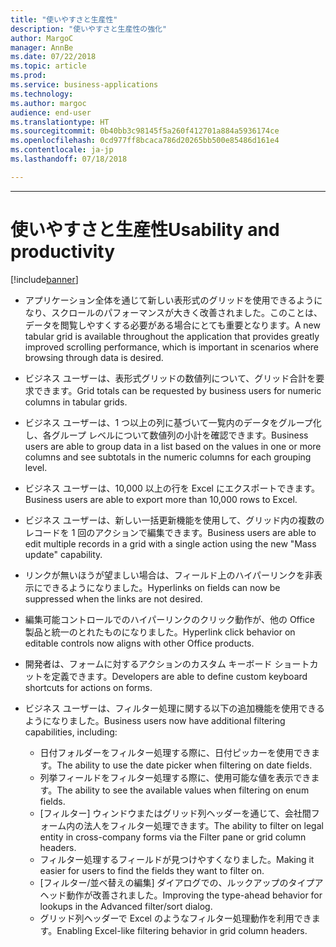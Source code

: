 ```yaml
---
title: "使いやすさと生産性"
description: "使いやすさと生産性の強化"
author: MargoC
manager: AnnBe
ms.date: 07/22/2018
ms.topic: article
ms.prod: 
ms.service: business-applications
ms.technology: 
ms.author: margoc
audience: end-user
ms.translationtype: HT
ms.sourcegitcommit: 0b40bb3c98145f5a260f412701a884a5936174ce
ms.openlocfilehash: 0cd977ff8bcaca786d20265bb500e85486d161e4
ms.contentlocale: ja-jp
ms.lasthandoff: 07/18/2018

---
```


---
#  <a name="usability-and-productivity"></a><span data-ttu-id="1bd3d-103">使いやすさと生産性</span><span class="sxs-lookup"><span data-stu-id="1bd3d-103">Usability and productivity</span></span>

[!include[banner](../../includes/banner.md)]

-   <span data-ttu-id="1bd3d-104">アプリケーション全体を通じて新しい表形式のグリッドを使用できるようになり、スクロールのパフォーマンスが大きく改善されました。このことは、データを閲覧しやすくする必要がある場合にとても重要となります。</span><span class="sxs-lookup"><span data-stu-id="1bd3d-104">A new tabular grid is available throughout the application that provides greatly improved scrolling performance, which is important in scenarios where browsing through data is desired.</span></span> 

-   <span data-ttu-id="1bd3d-105">ビジネス ユーザーは、表形式グリッドの数値列について、グリッド合計を要求できます。</span><span class="sxs-lookup"><span data-stu-id="1bd3d-105">Grid totals can be requested by business users for numeric columns in tabular grids.</span></span>

-   <span data-ttu-id="1bd3d-106">ビジネス ユーザーは、1 つ以上の列に基づいて一覧内のデータをグループ化し、各グループ レベルについて数値列の小計を確認できます。</span><span class="sxs-lookup"><span data-stu-id="1bd3d-106">Business users are able to group data in a list based on the values in one or more columns and see subtotals in the numeric columns for each grouping level.</span></span>

-   <span data-ttu-id="1bd3d-107">ビジネス ユーザーは、10,000 以上の行を Excel にエクスポートできます。</span><span class="sxs-lookup"><span data-stu-id="1bd3d-107">Business users are able to export more than 10,000 rows to Excel.</span></span>  

-   <span data-ttu-id="1bd3d-108">ビジネス ユーザーは、新しい一括更新機能を使用して、グリッド内の複数のレコードを 1 回のアクションで編集できます。</span><span class="sxs-lookup"><span data-stu-id="1bd3d-108">Business users are able to edit multiple records in a grid with a single action using the new "Mass update" capability.</span></span> 

-   <span data-ttu-id="1bd3d-109">リンクが無いほうが望ましい場合は、フィールド上のハイパーリンクを非表示にできるようになりました。</span><span class="sxs-lookup"><span data-stu-id="1bd3d-109">Hyperlinks on fields can now be suppressed when the links are not desired.</span></span>  

-   <span data-ttu-id="1bd3d-110">編集可能コントロールでのハイパーリンクのクリック動作が、他の Office 製品と統一のとれたものになりました。</span><span class="sxs-lookup"><span data-stu-id="1bd3d-110">Hyperlink click behavior on editable controls now aligns with other Office products.</span></span> 

-   <span data-ttu-id="1bd3d-111">開発者は、フォームに対するアクションのカスタム キーボード ショートカットを定義できます。</span><span class="sxs-lookup"><span data-stu-id="1bd3d-111">Developers are able to define custom keyboard shortcuts for actions on forms.</span></span> 

-   <span data-ttu-id="1bd3d-112">ビジネス ユーザーは、フィルター処理に関する以下の追加機能を使用できるようになりました。</span><span class="sxs-lookup"><span data-stu-id="1bd3d-112">Business users now have additional filtering capabilities, including:</span></span> 
    -   <span data-ttu-id="1bd3d-113">日付フォルダーをフィルター処理する際に、日付ピッカーを使用できます。</span><span class="sxs-lookup"><span data-stu-id="1bd3d-113">The ability to use the date picker when filtering on date fields.</span></span>
    -   <span data-ttu-id="1bd3d-114">列挙フィールドをフィルター処理する際に、使用可能な値を表示できます。</span><span class="sxs-lookup"><span data-stu-id="1bd3d-114">The ability to see the available values when filtering on enum fields.</span></span>
    -   <span data-ttu-id="1bd3d-115">[フィルター] ウィンドウまたはグリッド列ヘッダーを通じて、会社間フォーム内の法人をフィルター処理できます。</span><span class="sxs-lookup"><span data-stu-id="1bd3d-115">The ability to filter on legal entity in cross-company forms via the Filter pane or grid column headers.</span></span>
    -   <span data-ttu-id="1bd3d-116">フィルター処理するフィールドが見つけやすくなりました。</span><span class="sxs-lookup"><span data-stu-id="1bd3d-116">Making it easier for users to find the fields they want to filter on.</span></span>
    -   <span data-ttu-id="1bd3d-117">[フィルター/並べ替えの編集] ダイアログでの、ルックアップのタイプアヘッド動作が改善されました。</span><span class="sxs-lookup"><span data-stu-id="1bd3d-117">Improving the type-ahead behavior for lookups in the Advanced filter/sort dialog.</span></span>
    -   <span data-ttu-id="1bd3d-118">グリッド列ヘッダーで Excel のようなフィルター処理動作を利用できます。</span><span class="sxs-lookup"><span data-stu-id="1bd3d-118">Enabling Excel-like filtering behavior in grid column headers.</span></span> 
    
    


